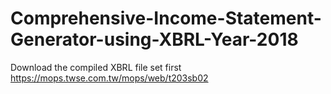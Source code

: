 # Comprehensive-Income-Statement-Generator-using-XBRL-Year-2018

Download the compiled XBRL file set first
https://mops.twse.com.tw/mops/web/t203sb02

